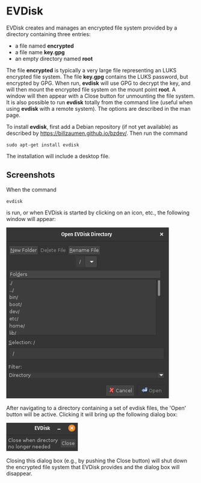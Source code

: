 # EVDisk

EVDisk creates and manages an encrypted file system provided by
a directory containing three entries:

  - a file named **encrypted**
  - a file name **key.gpg**
  - an empty directory named **root**

The file **encrypted** is typically a very large file representing
an LUKS encrypted file system.  The file **key.gpg** contains the
LUKS password, but encrypted by GPG. When run, **evdisk** will
use GPG to decrypt the key, and will then mount the encrypted
file system on the mount point **root**.  A window will then
appear with a Close button for unmounting the file system.  It is
also possible to run **evdisk** totally from the command line
(useful when using **evdisk** with a remote system). The options
are described in the man page.

To install **evdisk**, first add a Debian repository (if not yet
available) as described by <https://billzaumen.github.io/bzdev/>.
Then run the command

```
sudo apt-get install evdisk
```

The installation will include a desktop file.

## Screenshots

When the command

```
evdisk
```

is run, or when EVDisk is started by clicking on an icon, etc.,
the following window will appear:

![EVDisk open dialog](evdiskStart.png)

After navigating to a directory containing a set of evdisk files,
the 'Open' button will be active. Clicking it will bring up the
following dialog box:

![EVDisk close dialog](evdiskEnd.png)

Closing this dialog box (e.g., by pushing the Close button) will shut
down the encrypted file system that EVDisk provides and the dialog
box will disappear.
